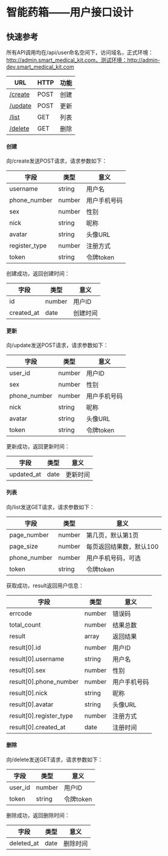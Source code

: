 智能药箱——用户接口设计
==========

快速参考
--------
所有API调用均在/api/user命名空间下，访问域名，正式环境：http://admin.smart_medical_kit.com，测试环境：http://admin-dev.smart_medical_kit.com

URL|HTTP|功能
---|----|----
[/create](#创建)|POST|创建
[/update](#更新)|POST|更新
[/list](#列表)|GET|列表
[/delete](#删除)|GET|删除

#### 创建
向/create发送POST请求，请求参数如下：

字段|类型|意义
----|----|----
username|string|用户名
phone_number|number|用户手机号码
sex|number|性别
nick|string|昵称
avatar|string|头像URL
register_type|number|注册方式
token|string|令牌token

创建成功，返回创建时间：

字段|类型|意义
----|----|----
id|number|用户ID
created_at|date|创建时间

#### 更新
向/update发送POST请求，请求参数如下：

字段|类型|意义
----|----|----
user_id|number|用户ID
sex|number|性别
phone_number|number|用户手机号码
nick|string|昵称
avatar|string|头像URL
token|string|令牌token

更新成功，返回更新时间：

字段|类型|意义
----|----|----
updated_at|date|更新时间

#### 列表
向/list发送GET请求，请求参数如下：

字段|类型|意义
----|----|----
page_number|number|第几页，默认第1页
page_size|number|每页返回结果数，默认100
phone_number|number|用户手机号码，可选
token|string|令牌token

获取成功，result返回用户信息：

字段|类型|意义
----|----|----
errcode|number|错误码
total_count|number|结果总数
result|array|返回结果
result[0].id|number|用户ID
result[0].username|string|用户名
result[0].sex|number|性别
result[0].phone_number|number|用户手机号码
result[0].nick|string|昵称
result[0].avatar|string|头像URL
result[0].register_type|number|注册方式
result[0].created_at|date|注册时间

#### 删除
向/delete发送GET请求，请求参数如下：

字段|类型|意义
----|----|----
user_id|number|用户ID
token|string|令牌token

删除成功，返回删除时间：

字段|类型|意义
----|----|----
deleted_at|date|删除时间
